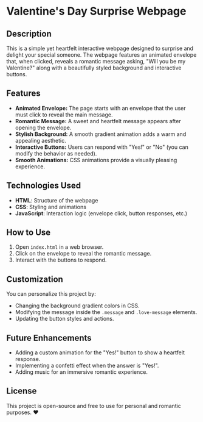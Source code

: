 # Valentine's Day Surprise Webpage

## Description
This is a simple yet heartfelt interactive webpage designed to surprise and delight your special someone. The webpage features an animated envelope that, when clicked, reveals a romantic message asking, "Will you be my Valentine?" along with a beautifully styled background and interactive buttons.

## Features
- **Animated Envelope:** The page starts with an envelope that the user must click to reveal the main message.
- **Romantic Message:** A sweet and heartfelt message appears after opening the envelope.
- **Stylish Background:** A smooth gradient animation adds a warm and appealing aesthetic.
- **Interactive Buttons:** Users can respond with "Yes!" or "No" (you can modify the behavior as needed).
- **Smooth Animations:** CSS animations provide a visually pleasing experience.

## Technologies Used
- **HTML**: Structure of the webpage
- **CSS**: Styling and animations
- **JavaScript**: Interaction logic (envelope click, button responses, etc.)

## How to Use
1. Open `index.html` in a web browser.
2. Click on the envelope to reveal the romantic message.
3. Interact with the buttons to respond.

## Customization
You can personalize this project by:
- Changing the background gradient colors in CSS.
- Modifying the message inside the `.message` and `.love-message` elements.
- Updating the button styles and actions.

## Future Enhancements
- Adding a custom animation for the "Yes!" button to show a heartfelt response.
- Implementing a confetti effect when the answer is "Yes!".
- Adding music for an immersive romantic experience.

## License
This project is open-source and free to use for personal and romantic purposes. ❤️

